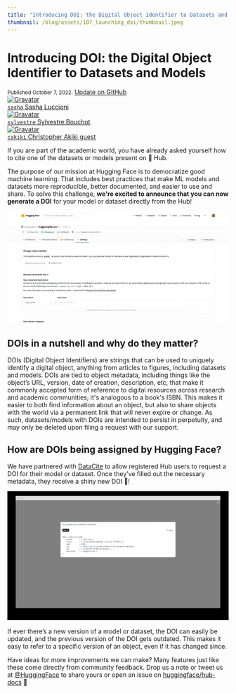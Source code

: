```yaml
---
title: "Introducing DOI: the Digital Object Identifier to Datasets and Models"
thumbnail: /blog/assets/107_launching_doi/thumbnail.jpeg
---
```


  

# Introducing DOI: the Digital Object Identifier to Datasets and Models

<div class="blog-metadata">
    <small>Published October 7, 2022.</small>
    <a target="_blank" class="btn no-underline text-sm mb-5 font-sans" href="https://github.com/huggingface/blog/blob/main/introducing-doi.md">
        Update on GitHub
    </a>
</div>

<div class="author-card">
   <a href="/sasha">
        <img class="avatar avatar-user" src="https://aeiljuispo.cloudimg.io/v7/https://s3.amazonaws.com/moonup/production/uploads/1626198087984-60edd0133e2c73a9a21455f5.png?w=200&amp;h=200&amp;f=face" title="Gravatar">
        <div class="bfc">
            <code>sasha</code>
            <span class="fullname">Sasha Luccioni</span>
        </div>
    </a>
    <a href="/Sylvestre">
        <img class="avatar avatar-user" src="https://aeiljuispo.cloudimg.io/v7/https://s3.amazonaws.com/moonup/production/uploads/1665137450767-6258561f4d4291e8e63d8ae6.jpeg?w=200&h=200&f=face" title="Gravatar">
        <div class="bfc">
            <code>sylvestre</code>
            <span class="fullname">Sylvestre Bouchot</span>
        </div>
    </a>
    <a href="/cakiki">
        <img class="avatar avatar-user" src="https://aeiljuispo.cloudimg.io/v7/https://s3.amazonaws.com/moonup/production/uploads/1646492542174-5e70f6048ce3c604d78fe133.jpeg?w=200&h=200&f=face" title="Gravatar">
        <div class="bfc">
            <code>cakiki</code>
            <span class="fullname">Christopher Akiki</span>
            <span class="bg-gray-100 dark:bg-gray-700 rounded px-1 text-gray-600 text-sm font-mono">guest</span>
        </div>
   </a>
</div>

If you are part of the academic world, you have already asked yourself how to cite one of the datasets or models present on 🤗 Hub.

The purpose of our mission at Hugging Face is to democratize good machine learning. That includes best practices that make ML models and datasets more reproducible, better documented, and easier to use and share. To solve this challenge, **we're excited to announce that you can now generate a DOI** for your model or dataset directly from the Hub!

<kbd>
  <img alt="Generating DOI" src="assets/107_launching_doi/doi.gif">
</kbd>

## DOIs in a nutshell and why do they matter?

DOIs (Digital Object Identifiers) are strings that can be used to uniquely identify a digital object, anything from articles to figures, including datasets and models. DOIs are tied to object metadata, including things like the object’s URL, version, date of creation, description, etc, that make it commonly accepted form of reference to digital resources across research and academic communities; it's analogous to a book's ISBN.
This makes it easier to both find information about an object, but also to share objects with the world via a permanent link that will never expire or change. As such, datasets/models with DOIs are intended to persist in perpetuity, and may only be deleted upon filing a request with our support.

## How are DOIs being assigned by Hugging Face? 

We have partnered with [DataCite](https://datacite.org) to allow registered Hub users to request a DOI for their model or dataset. Once they’ve filled out the necessary metadata, they receive a shiny new DOI 🌟!

<kbd>
  <img alt="Cite DOI" src="assets/107_launching_doi/cite-modal.jpeg">
</kbd>

If ever there’s a new version of a model or dataset, the DOI can easily be updated, and the previous version of the DOI gets outdated. This makes it easy to refer to a specific version of an object, even if it has changed since.


Have ideas for more improvements we can make? Many features just like these come directly from community feedback. Drop us a note or tweet us at [@HuggingFace](https://twitter.com/huggingface) to share yours or open an issue on [huggingface/hub-docs](https://github.com/huggingface/hub-docs/issues) 🤗
